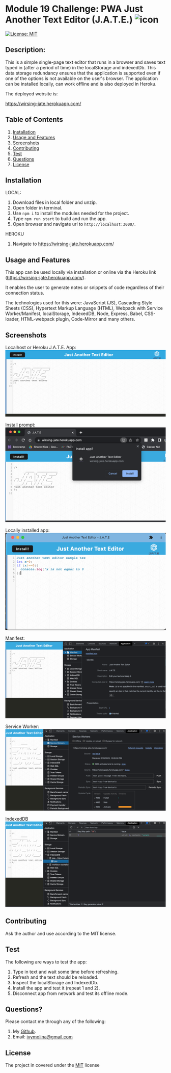 
# Module 19 Challenge: PWA Just Another Text Editor (J.A.T.E.) ![icon](./client/favicon.ico)

[![License: MIT](https://img.shields.io/badge/License-MIT-yellow.svg)](https://opensource.org/licenses/MIT)


##  Description:

This is a simple single-page text editor that runs in a browser and saves text typed in (after a period of time) in the localStorage and indexedDb. This data storage redundancy ensures that the application is supported even if one of the options is not available on the user's browser. The application can be installed locally, can work offline and is also deployed in Heroku.

The deployed website is:

https://wirsing-jate.herokuapp.com/


##  Table of Contents 
1. [Installation](#installation)
2. [Usage and Features](#usage-and-features)  
3. [Screenshots](#screenshots)
4. [Contributing](#contributing) 
5. [Test](#test) 
6. [Questions](#questions)
7. [License](#license)

## Installation 

LOCAL:
1. Download files in local folder and unzip.
2. Open folder in terminal.
3. Use `npm i` to install the modules needed for the project.
4. Type `npm run start` to build and run the app.
5. Open browser and navigate url to `http://localhost:3000/`.

HEROKU
1. Navigate to https://wirsing-jate.herokuapp.com/

## Usage and Features

This app can be used locally via installation or online via the Heroku link (https://wirsing-jate.herokuapp.com/).

It enables the user to generate notes or snippets of code regardless of their connection status.

The technologies used for this were: JavaScript (JS), Cascading Style Sheets (CSS), Hypertext Markup Language (HTML), Webpack with Service Worker/Manifest, localStorage, IndexedDB, Node, Express, Babel, CSS-loader, HTML-webpack plugin, Code-Mirror and many others.

## Screenshots

Localhost or Heroku J.A.T.E. App:
![jate](./assets/jate.png)

Install prompt:
![install](./assets/Install-prompt.png)

Locally installed app:
![installed](./assets/local-install.png)

Manifest:
![manifest](./assets/manifest.png)

Service Worker:
![service worker](./assets/sw.png)

IndexedDB
![idb](./assets/idb.png)


## Contributing 

Ask the author and use according to the MIT license.

## Test 

The following are ways to test the app:
1. Type in text and wait some time before refreshing.
2. Refresh and the text should be reloaded.
3. Inspect the localStorage and IndexedDb.
4. Install the app and test it (repeat 1 and 2).
5. Disconnect app from network and test its offline mode.
 
## Questions? 

Please contact me through any of the following:

1. My [Github](https://github.com/iwirsing).
2. Email: <a href="mailto:ivymolina@gmail.com">ivymolina@gmail.com</a>

## License
    
The project in covered under the [MIT](https://opensource.org/licenses/MIT) license

